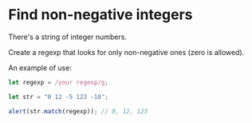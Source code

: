 # Find non-negative integers

There's a string of integer numbers.

Create a regexp that looks for only non-negative ones (zero is allowed).

An example of use:

```js
let regexp = /your regexp/g;

let str = "0 12 -5 123 -18";

alert(str.match(regexp)); // 0, 12, 123
```
